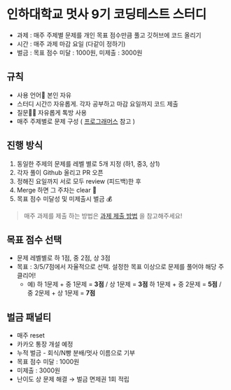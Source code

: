 # 인하대학교 멋사 9기 코딩테스트 스터디

- 과제 : 매주 주제별 문제를 개인 목표 점수만큼 풀고 깃허브에 코드 올리기
- 시간 : 매주 과제 마감 요일 (다같이 정하기)
- 벌금 : 목표 점수 미달 : 1000원, 미제출 : 3000원

## 규칙

- 사용 언어💬 본인 자유
- 스터디 시간⏰ 자유롭게. 각자 공부하고 마감 요일까지 코드 제출
- 질문🤷🏻 자유롭게 톡방 사용
- 매주 주제별로 문제 구성 ( [프로그래머스](https://programmers.co.kr/learn/challenges?tab=algorithm_practice_kit) 참고 )

## 진행 방식

1. 동일한 주제의 문제를 레벨 별로 5개 지정 (하1, 중3, 상1)
2. 각자 풀이 Github 올리고 PR 오픈
3. 정해진 요일까지 서로 모두 review (피드백)한 후
4. Merge 하면 그 주차는 clear 🎉
5. 목표 점수 미달성 및 미제출시 벌금 💰

> 매주 과제를 제출 하는 방법은 [과제 제출 방법](https://www.notion.so/4f83248cf132405d9923bca87f3a25c0) 을 참고해주세요!

## 목표 점수 선택

- 문제 레벨별로 하 1점, 중 2점, 상 3점
- 목표 : 3/5/7점에서 자율적으로 선택. 설정한 목표 이상으로 문제를 풀어야 해당 주 클리어!
  - 예) 하 1문제 + 중 1문제 = **3점** / 상 1문제 = **3점**
    하 1문제 + 중 2문제 = **5점** / 중 2문제 + 상 1문제 = **7점**

## 벌금 패널티

- 매주 reset
- 카카오 통장 개설 예정
- 누적 벌금 - 회식/N빵 분배/멋사 이름으로 기부
- 목표 점수 미달 : 1000원
- 미제출 : 3000원
- 난이도 상 문제 해결 → 벌금 면제권 1회 적립
